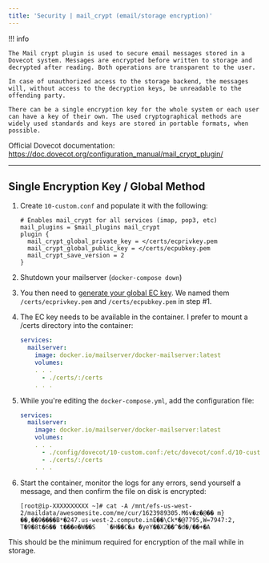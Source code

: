 ```yaml
---
title: 'Security | mail_crypt (email/storage encryption)'
---
```


!!! info
 
    The Mail crypt plugin is used to secure email messages stored in a Dovecot system. Messages are encrypted before written to storage and decrypted after reading. Both operations are transparent to the user.

    In case of unauthorized access to the storage backend, the messages will, without access to the decryption keys, be unreadable to the offending party.

    There can be a single encryption key for the whole system or each user can have a key of their own. The used cryptographical methods are widely used standards and keys are stored in portable formats, when possible.



Official Dovecot documentation: https://doc.dovecot.org/configuration_manual/mail_crypt_plugin/

---

## Single Encryption Key / Global Method

1. Create `10-custom.conf` and populate it with the following:

    ```
    # Enables mail_crypt for all services (imap, pop3, etc)
    mail_plugins = $mail_plugins mail_crypt
    plugin {
      mail_crypt_global_private_key = </certs/ecprivkey.pem
      mail_crypt_global_public_key = </certs/ecpubkey.pem
      mail_crypt_save_version = 2
    }
    ```

2. Shutdown your mailserver (`docker-compose down`)

3. You then need to [generate your global EC key](https://doc.dovecot.org/configuration_manual/mail_crypt_plugin/#ec-key). We named them `/certs/ecprivkey.pem` and `/certs/ecpubkey.pem` in step #1.

4. The EC key needs to be available in the container. I prefer to mount a /certs directory into the container: 
    ```yaml
    services:
      mailserver:
        image: docker.io/mailserver/docker-mailserver:latest
        volumes:
        . . .
          - ./certs/:/certs
        . . .
    ```

5. While you're editing the `docker-compose.yml`, add the configuration file:
    ```yaml
    services:
      mailserver:
        image: docker.io/mailserver/docker-mailserver:latest
        volumes:
        . . .
          - ./config/dovecot/10-custom.conf:/etc/dovecot/conf.d/10-custom.conf
          - ./certs/:/certs
        . . .
    ```

6. Start the container, monitor the logs for any errors, send yourself a message, and then confirm the file on disk is encrypted:
    ```
    [root@ip-XXXXXXXXXX ~]# cat -A /mnt/efs-us-west-2/maildata/awesomesite.com/me/cur/1623989305.M6v�z�@�� m}��,��9����B*�247.us-west-2.compute.inE��\Ck*�@7795,W=7947:2,
    T�9�8t�6�� t���e�W��S   `�H��C�ڤ �yeY��XZ��^�d�/��+�A
    ```

This should be the minimum required for encryption of the mail while in storage.
